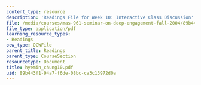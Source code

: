 ```yaml
---
content_type: resource
description: 'Readings File for Week 10: Interactive Class Discussion'
file: /media/courses/mas-961-seminar-on-deep-engagement-fall-2004/89b443f194a7f6de08bcca3c13972d0a_hyemin_chung10.pdf
file_type: application/pdf
learning_resource_types:
- Readings
ocw_type: OCWFile
parent_title: Readings
parent_type: CourseSection
resourcetype: Document
title: hyemin_chung10.pdf
uid: 89b443f1-94a7-f6de-08bc-ca3c13972d0a
---
```

